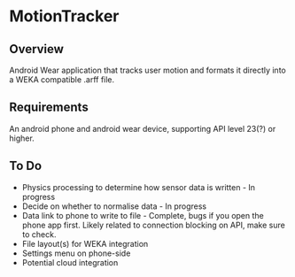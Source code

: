 # MotionTracker

## Overview  
Android Wear application that tracks user motion and formats it directly into a WEKA compatible .arff file.

## Requirements  
An android phone and android wear device, supporting API level 23(?) or higher.

## To Do  
* Physics processing to determine how sensor data is written - In progress
* Decide on whether to normalise data - In progress
* Data link to phone to write to file - Complete, bugs if you open the phone app first. Likely related to connection blocking on API, make sure to check.
* File layout(s) for WEKA integration
* Settings menu on phone-side
* Potential cloud integration
